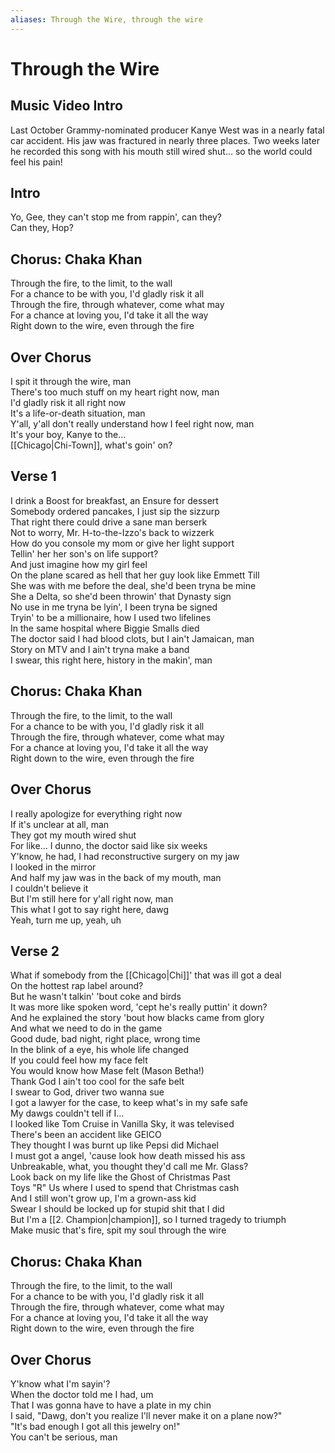 ```yaml
---
aliases: Through the Wire, through the wire
---
```


# Through the Wire

## Music Video Intro

Last October Grammy-nominated producer Kanye West was in a nearly fatal car accident. His jaw was fractured in nearly three places. Two weeks later he recorded this song with his mouth still wired shut… so the world could feel his pain!

## Intro

Yo, Gee, they can't stop me from rappin', can they?  
Can they, Hop?

## Chorus: Chaka Khan

Through the fire, to the limit, to the wall  
For a chance to be with you, I'd gladly risk it all  
Through the fire, through whatever, come what may  
For a chance at loving you, I'd take it all the way  
Right down to the wire, even through the fire  

## Over Chorus

I spit it through the wire, man  
There's too much stuff on my heart right now, man  
I'd gladly risk it all right now  
It's a life-or-death situation, man  
Y'all, y'all don't really understand how I feel right now, man  
It's your boy, Kanye to the…  
[[Chicago|Chi-Town]], what's goin' on?  

## Verse 1

I drink a Boost for breakfast, an Ensure for dessert  
Somebody ordered pancakes, I just sip the sizzurp  
That right there could drive a sane man berserk  
Not to worry, Mr. H-to-the-Izzo's back to wizzerk  
How do you console my mom or give her light support  
Tellin' her her son's on life support?  
And just imagine how my girl feel  
On the plane scared as hell that her guy look like Emmett Till  
She was with me before the deal, she'd been tryna be mine  
She a Delta, so she'd been throwin' that Dynasty sign  
No use in me tryna be lyin', I been tryna be signed  
Tryin' to be a millionaire, how I used two lifelines  
In the same hospital where Biggie Smalls died  
The doctor said I had blood clots, but I ain't Jamaican, man  
Story on MTV and I ain't tryna make a band  
I swear, this right here, history in the makin', man  

## Chorus: Chaka Khan

Through the fire, to the limit, to the wall  
For a chance to be with you, I'd gladly risk it all  
Through the fire, through whatever, come what may  
For a chance at loving you, I'd take it all the way  
Right down to the wire, even through the fire  

## Over Chorus

I really apologize for everything right now  
If it's unclear at all, man  
They got my mouth wired shut  
For like… I dunno, the doctor said like six weeks  
Y'know, he had, I had reconstructive surgery on my jaw  
I looked in the mirror  
And half my jaw was in the back of my mouth, man  
I couldn't believe it  
But I'm still here for y'all right now, man  
This what I got to say right here, dawg  
Yeah, turn me up, yeah, uh  

## Verse 2

What if somebody from the [[Chicago|Chi]]' that was ill got a deal  
On the hottest rap label around?  
But he wasn't talkin' 'bout coke and birds  
It was more like spoken word, 'cept he's really puttin' it down?  
And he explained the story 'bout how blacks came from glory  
And what we need to do in the game  
Good dude, bad night, right place, wrong time  
In the blink of a eye, his whole life changed  
If you could feel how my face felt  
You would know how Mase felt (Mason Betha!)  
Thank God I ain't too cool for the safe belt  
I swear to God, driver two wanna sue  
I got a lawyer for the case, to keep what's in my safe safe  
My dawgs couldn't tell if I…  
I looked like Tom Cruise in Vanilla Sky, it was televised  
There's been an accident like GEICO  
They thought I was burnt up like Pepsi did Michael  
I must got a angel, 'cause look how death missed his ass  
Unbreakable, what, you thought they'd call me Mr. Glass?  
Look back on my life like the Ghost of Christmas Past  
Toys "R" Us where I used to spend that Christmas cash  
And I still won't grow up, I'm a grown-ass kid  
Swear I should be locked up for stupid shit that I did  
But I'm a [[2. Champion|champion]], so I turned tragedy to triumph  
Make music that's fire, spit my soul through the wire  

## Chorus: Chaka Khan

Through the fire, to the limit, to the wall  
For a chance to be with you, I'd gladly risk it all  
Through the fire, through whatever, come what may  
For a chance at loving you, I'd take it all the way  
Right down to the wire, even through the fire  

## Over Chorus

Y'know what I'm sayin'?  
When the doctor told me I had, um  
That I was gonna have to have a plate in my chin  
I said, "Dawg, don't you realize I'll never make it on a plane now?"  
"It's bad enough I got all this jewelry on!"  
You can't be serious, man

